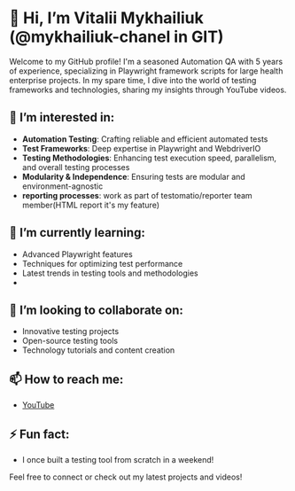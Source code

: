 # 👋 Hi, I’m Vitalii Mykhailiuk (@mykhailiuk-chanel in GIT)

Welcome to my GitHub profile! I'm a seasoned Automation QA with 5 years of experience, specializing in Playwright framework scripts for large health enterprise projects. In my spare time, I dive into the world of testing frameworks and technologies, sharing my insights through YouTube videos. 

## 👀 I’m interested in:
- **Automation Testing**: Crafting reliable and efficient automated tests
- **Test Frameworks**: Deep expertise in Playwright and WebdriverIO
- **Testing Methodologies**: Enhancing test execution speed, parallelism, and overall testing processes
- **Modularity & Independence**: Ensuring tests are modular and environment-agnostic
- **reporting processes**: work as part of testomatio/reporter team member(HTML report it's my feature)

## 🌱 I’m currently learning:
- Advanced Playwright features
- Techniques for optimizing test performance
- Latest trends in testing tools and methodologies
- 

## 💞️ I’m looking to collaborate on:
- Innovative testing projects
- Open-source testing tools
- Technology tutorials and content creation

## 📫 How to reach me:
- [YouTube](https://www.youtube.com/mychannel)

## ⚡ Fun fact:
- I once built a testing tool from scratch in a weekend!

Feel free to connect or check out my latest projects and videos!
